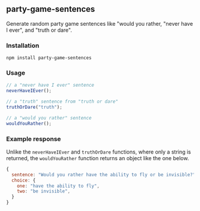 ## party-game-sentences

Generate random party game sentences like "would you rather, "never have I ever", and "truth or dare".

### Installation

```
npm install party-game-sentences
```

### Usage

```js
// a "never have I ever" sentence
neverHaveIEver();

// a "truth" sentence from "truth or dare"
truthOrDare("truth");

// a "would you rather" sentence
wouldYouRather();
```

### Example response

Unlike the `neverHaveIEver` and `truthOrDare` functions, where only a string is returned, the `wouldYouRather` function returns an object like the one below.

```js
{
  sentence: "Would you rather have the ability to fly or be invisible?",
  choice: {
    one: "have the ability to fly",
    two: "be invisible",
  }
}
```
